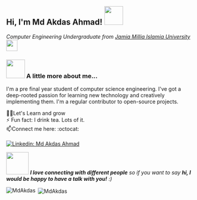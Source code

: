 <h2> Hi, I'm Md Akdas Ahmad! <img src="https://media.giphy.com/media/mGcNjsfWAjY5AEZNw6/giphy.gif" width="50"></h2>

<p><em>Computer Engineering Undergraduate from <a href="https://www.jmi.ac.in/">Jamia Millia Islamia University   </a><img src="https://media.giphy.com/media/fYSnHlufseco8Fh93Z/giphy.gif" width="30"></br>
</em></p>

### <img src="https://media.giphy.com/media/VgCDAzcKvsR6OM0uWg/giphy.gif" width="50"> A little more about me...  
I'm a pre final year student of computer science engineering. I've got
a deep-rooted passion for learning new technology and creatively
implementing them. I'm a regular contributor to open-source projects.
<!--
**MdAkdas/MdAkdas** is a ✨ _special_ ✨ repository because its `README.md` (this file) appears on your GitHub profile.
-->

👨‍💻Let's Learn and grow<br />
⚡ Fun fact: I drink tea. Lots of it. <br />
📫Connect me here:  :octocat: <br />
 <br />
[![Linkedin: Md Akdas Ahmad](https://img.shields.io/badge/-MdAkdasAhmad-blue?style=flat-square&logo=Linkedin&logoColor=white&link=https://www.linkedin.com/in/md-akdas-ahmad-301925174/)](https://www.linkedin.com/in/md-akdas-ahmad-301925174/) 

 
<img src="https://media.giphy.com/media/LnQjpWaON8nhr21vNW/giphy.gif" width="60"> <em><b>I love connecting with different people</b> so if you want to say <b>hi, I would be happy to have a talk with you!</b> :)</em>


<p><img align="left" src="https://github-readme-stats.vercel.app/api/top-langs?username=MdAkdas&show_icons=true&locale=en&layout=compact" alt="MdAkdas" /></p>

<p>&nbsp;<img align="center" src="https://github-readme-stats.vercel.app/api?username=MdAkdas&show_icons=true&locale=en" alt="MdAkdas" /></p>
